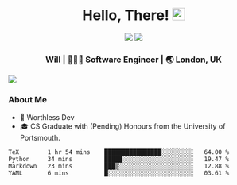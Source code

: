 <div align="center">
  <h1> Hello, There! <img src="https://media.giphy.com/media/hvRJCLFzcasrR4ia7z/giphy.gif" width="25px"></h1>
</div>

<p align="center">
    <a href="https://linkedin.com/in/willgreen98" alt="LinkedIn">
	    <img src="https://img.shields.io/badge/-LinkedIn-0e76a8?style=flat-square&logo=Linkedin&logoColor=white"/></a>
    <a href="https://twitter.com/Will_Green98" alt="Tweeter">
        <img src="https://img.shields.io/badge/-Twitter-00acee?style=flat-square&logo=Twitter&logoColor=white"/></a>
</p>

<div align="center">
	<h3> Will | 👨🏻‍💻 Software Engineer | 🌏 London, UK </h3>
</div>

![](https://visitor-badge.glitch.me/badge?page_id=willgreen98.visitor-badge)

### About Me

- 🥰 Worthless Dev
- 🎓 CS Graduate with (Pending) Honours from the University of Portsmouth.

<!--START_SECTION:waka-->
```text
TeX        1 hr 54 mins    ████████████████░░░░░░░░░   64.00 % 
Python     34 mins         █████░░░░░░░░░░░░░░░░░░░░   19.47 % 
Markdown   23 mins         ███▒░░░░░░░░░░░░░░░░░░░░░   12.88 % 
YAML       6 mins          █░░░░░░░░░░░░░░░░░░░░░░░░   03.61 % 
```
<!--END_SECTION:waka-->